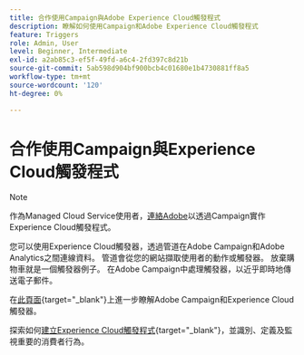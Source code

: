 ```yaml
---
title: 合作使用Campaign與Adobe Experience Cloud觸發程式
description: 瞭解如何使用Campaign和Adobe Experience Cloud觸發程式
feature: Triggers
role: Admin, User
level: Beginner, Intermediate
exl-id: a2ab85c3-ef5f-49fd-a6c4-2fd397c8d21b
source-git-commit: 5ab598d904bf900bcb4c01680e1b4730881ff8a5
workflow-type: tm+mt
source-wordcount: '120'
ht-degree: 0%

---
```


# 合作使用Campaign與Experience Cloud觸發程式

>[!NOTE]
>
>作為Managed Cloud Service使用者，[連絡Adobe](../start/campaign-faq.md#support)以透過Campaign實作Experience Cloud觸發程式。

您可以使用Experience Cloud觸發器，透過管道在Adobe Campaign和Adobe Analytics之間連線資料。 管道會從您的網站擷取使用者的動作或觸發器。 放棄購物車就是一個觸發器例子。 在Adobe Campaign中處理觸發器，以近乎即時地傳送電子郵件。

在[此頁面](https://experienceleague.adobe.com/docs/campaign-classic/using/integrating-with-adobe-experience-cloud/experience-triggers/about-triggers.html?lang=zh-Hant){target="_blank"}上進一步瞭解Adobe Campaign和Experience Cloud觸發器。

探索如何[建立Experience Cloud觸發程式](https://experienceleague.adobe.com/docs/experience-cloud/triggers/create.html?lang=zh-Hant){target="_blank"}，並識別、定義及監視重要的消費者行為。

